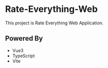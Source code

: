 # Rate-Everything-Web

This project is Rate Everything Web Application.

## Powered By

- Vue3
- TypeScript
- Vite

